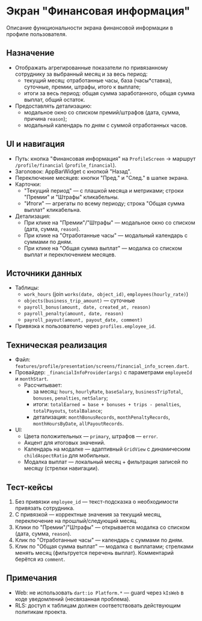 # Экран "Финансовая информация"

Описание функциональности экрана финансовой информации в профиле пользователя.

## Назначение
- Отображать агрегированные показатели по привязанному сотруднику за выбранный месяц и за весь период:
  - текущий месяц: отработанные часы, база (часы*ставка), суточные, премии, штрафы, итого к выплате;
  - итоги за весь период: общая сумма заработанного, общая сумма выплат, общий остаток.
- Предоставлять детализацию:
  - модальное окно со списком премий/штрафов (дата, сумма, причина `reason`);
  - модальный календарь по дням с суммой отработанных часов.

## UI и навигация
- Путь: кнопка "Финансовая информация" на `ProfileScreen` → маршрут `/profile/financial` (`profile_financial`).
- Заголовок: AppBarWidget с кнопкой "Назад".
- Переключение месяцев: кнопки "Пред." и "След." в шапке экрана.
- Карточки:
  - "Текущий период" — с плашкой месяца и метриками; строки "Премии" и "Штрафы" кликабельны.
  - "Итоги" — агрегаты по всему периоду; строка "Общая сумма выплат" кликабельна.
- Детализация:
  - При клике на "Премии"/"Штрафы" — модальное окно со списком (дата, сумма, `reason`).
  - При клике на "Отработанные часы" — модальный календарь с суммами по дням.
  - При клике на "Общая сумма выплат" — модалка со списком выплат и переключением месяцев.

## Источники данных
- Таблицы:
  - `work_hours` (join `works(date, object_id)`, `employees(hourly_rate)`)
  - `objects(business_trip_amount)` — суточные
  - `payroll_bonus(amount, date, created_at, reason)`
  - `payroll_penalty(amount, date, reason)`
  - `payroll_payout(amount, payout_date, comment)`
- Привязка к пользователю через `profiles.employee_id`.

## Техническая реализация
- Файл: `features/profile/presentation/screens/financial_info_screen.dart`.
- Провайдер: `_financialInfoProvider(args)` с параметрами `employeeId` и `monthStart`.
  - Рассчитывает:
    - за месяц: `hours`, `hourlyRate`, `baseSalary`, `businessTripTotal`, `bonuses`, `penalties`, `netSalary`;
    - итоги: `totalEarned = base + bonuses + trips - penalties`, `totalPayouts`, `totalBalance`;
    - детализация: `monthBonusRecords`, `monthPenaltyRecords`, `monthHoursByDate`, `allPayoutRecords`.
- UI:
  - Цвета положительных — `primary`, штрафов — `error`.
  - Акцент для итоговых значений.
  - Календарь на модалке — адаптивный `GridView` с динамическим `childAspectRatio` для мобильных.
  - Модалка выплат — локальный месяц + фильтрация записей по месяцу (стрелки навигации).

## Тест-кейсы
1. Без привязки `employee_id` — текст-подсказка о необходимости привязать сотрудника.
2. С привязкой — корректные значения за текущий месяц, переключение на прошлый/следующий месяц.
3. Клики по "Премии"/"Штрафы" — открывается модалка со списком (дата, сумма, `reason`).
4. Клик по "Отработанные часы" — календарь с суммами по дням.
5. Клик по "Общая сумма выплат" — модалка с выплатами; стрелками менять месяц (фильтруется перечень выплат). Комментарий берётся из `comment`.

## Примечания
- Web: не использовать `dart:io Platform.*` — guard через `kIsWeb` в коде уведомлений (несвязанная проблема).
- RLS: доступ к таблицам должен соответствовать действующим политикам проекта.
